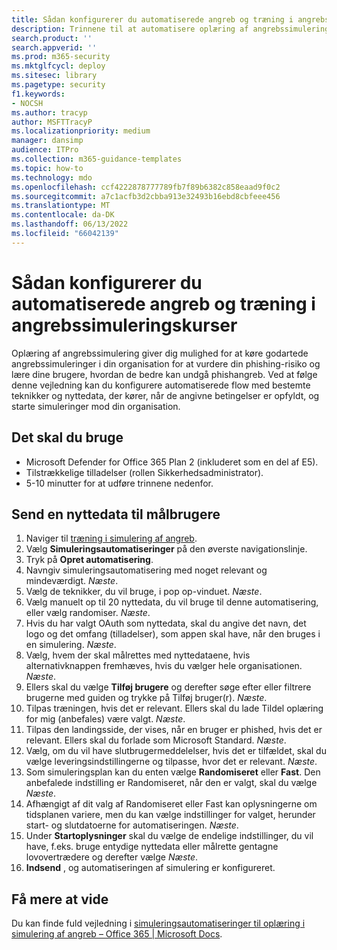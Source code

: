 ```yaml
---
title: Sådan konfigurerer du automatiserede angreb og træning i angrebssimuleringskurser
description: Trinnene til at automatisere oplæring af angrebssimulering og sende en nyttedata til målbrugere. Ved at følge denne vejledning lærer du at oprette automatiserede angrebsflow med specifikke teknikker og nyttedata.
search.product: ''
search.appverid: ''
ms.prod: m365-security
ms.mktglfcycl: deploy
ms.sitesec: library
ms.pagetype: security
f1.keywords:
- NOCSH
ms.author: tracyp
author: MSFTTracyP
ms.localizationpriority: medium
manager: dansimp
audience: ITPro
ms.collection: m365-guidance-templates
ms.topic: how-to
ms.technology: mdo
ms.openlocfilehash: ccf4222878777789fb7f89b6382c858eaad9f0c2
ms.sourcegitcommit: a7c1acfb3d2cbba913e32493b16ebd8cbfeee456
ms.translationtype: MT
ms.contentlocale: da-DK
ms.lasthandoff: 06/13/2022
ms.locfileid: "66042139"
---
```

# <a name="how-to-setup-automated-attacks-and-training-within-attack-simulation-training"></a>Sådan konfigurerer du automatiserede angreb og træning i angrebssimuleringskurser

Oplæring af angrebssimulering giver dig mulighed for at køre godartede angrebssimuleringer i din organisation for at vurdere din phishing-risiko og lære dine brugere, hvordan de bedre kan undgå phishangreb. Ved at følge denne vejledning kan du konfigurere automatiserede flow med bestemte teknikker og nyttedata, der kører, når de angivne betingelser er opfyldt, og starte simuleringer mod din organisation.

## <a name="what-youll-need"></a>Det skal du bruge

- Microsoft Defender for Office 365 Plan 2 (inkluderet som en del af E5).
- Tilstrækkelige tilladelser (rollen Sikkerhedsadministrator).
- 5-10 minutter for at udføre trinnene nedenfor.

## <a name="send-a-payload-to-target-users"></a>Send en nyttedata til målbrugere

1. Naviger til [træning i simulering af angreb](https://security.microsoft.com/attacksimulator).
1. Vælg **Simuleringsautomatiseringer** på den øverste navigationslinje.
1. Tryk på **Opret automatisering**.
1. Navngiv simuleringsautomatisering med noget relevant og mindeværdigt. *Næste*.
1. Vælg de teknikker, du vil bruge, i pop op-vinduet. *Næste*.
1. Vælg manuelt op til 20 nyttedata, du vil bruge til denne automatisering, eller vælg randomiser. *Næste*.
1. Hvis du har valgt OAuth som nyttedata, skal du angive det navn, det logo og det omfang (tilladelser), som appen skal have, når den bruges i en simulering. *Næste*.
1. Vælg, hvem der skal målrettes med nyttedataene, hvis alternativknappen fremhæves, hvis du vælger hele organisationen. *Næste*.
1. Ellers skal du vælge **Tilføj brugere** og derefter søge efter eller filtrere brugerne med guiden og trykke på Tilføj bruger(r). *Næste*.
1. Tilpas træningen, hvis det er relevant. Ellers skal du lade Tildel oplæring for mig (anbefales) være valgt. *Næste*.
1. Tilpas den landingsside, der vises, når en bruger er phished, hvis det er relevant. Ellers skal du forlade som Microsoft Standard. *Næste*.
1. Vælg, om du vil have slutbrugermeddelelser, hvis det er tilfældet, skal du vælge leveringsindstillingerne og tilpasse, hvor det er relevant. *Næste*.
1. Som simuleringsplan kan du enten vælge **Randomiseret** eller **Fast**. Den anbefalede indstilling er Randomiseret, når den er valgt, skal du vælge *Næste*.
1. Afhængigt af dit valg af Randomiseret eller Fast kan oplysningerne om tidsplanen variere, men du kan vælge indstillinger for valget, herunder start- og slutdatoerne for automatiseringen. *Næste*.
1. Under **Startoplysninger** skal du vælge de endelige indstillinger, du vil have, f.eks. bruge entydige nyttedata eller målrette gentagne lovovertrædere og derefter vælge *Næste*.
1. **Indsend** , og automatiseringen af simulering er konfigureret.

## <a name="learn-more"></a>Få mere at vide

Du kan finde fuld vejledning i [simuleringsautomatiseringer til oplæring i simulering af angreb – Office 365 | Microsoft Docs](../../office-365-security/attack-simulation-training-simulation-automations.md).
